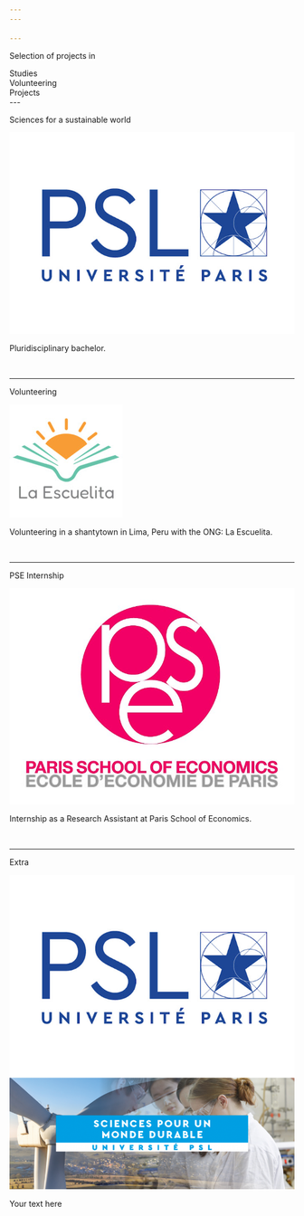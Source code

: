 ```yaml
---
---

---
```


<div class="container">
  <p class="titletext" >Selection of projects in </p>
  <div class="animation">
    <div class="first"><div>Studies</div></div>
    <div class="second"><div>Volunteering</div></div>
    <div class="third"><div>Projects</div></div>
  </div>
</div>
---

<p class="titletext" >Sciences for a sustainable world</p>

<div class="neuralwrapper">
    <a href="./watermark"><img src="images/PSL.jpeg?raw=true" alt="neural network" class="blur"/></a>
    <p class="neuraltext">Pluridisciplinary bachelor.</p>
</div>
<br> 

---

<p class="titletext" >Volunteering</p>

<div class="neuralwrapper">
    <a href="./watermark"><img src="images/escuelita.jpeg?raw=true" alt="neural network" class="blur"/></a>
    <p class="neuraltext">Volunteering in a shantytown in Lima, Peru with the ONG: La Escuelita.</p>
</div>
<br>

---

<p class="titletext" >PSE Internship</p>

<div class="neuralwrapper">
    <a href="./watermark"><img src="images/pse.jpeg?raw=true" alt="neural network" class="blur"/></a>
    <p class="neuraltext">Internship as a Research Assistant at Paris School of Economics.</p>
</div>
<br>


---

<p class="titletext" >Extra</p>

<div class="cutiewrapper">
  <a href="./https://psl.eu/formation/sciences-monde-durable">
    <img src="images/PSL.jpeg?raw=true" alt="First Picture" class="cutieimage" id="first-image"/>
    <img src="images/photo2.png?raw=true" alt="Second Picture" class="cutieimage" id="second-image"/>
  </a>
  <p class="cutietext">Your text here</p>
</div>




